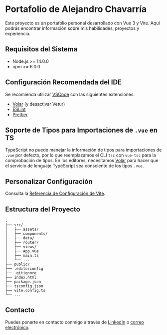# Portafolio de Alejandro Chavarría

Este proyecto es un portafolio personal desarrollado con Vue 3 y Vite. Aquí podrás encontrar información sobre mis habilidades, proyectos y experiencia.

## Requisitos del Sistema

- Node.js >= 14.0.0
- npm >= 6.0.0

## Configuración Recomendada del IDE

Se recomienda utilizar [VSCode](https://code.visualstudio.com/) con las siguientes extensiones:

- [Volar](https://marketplace.visualstudio.com/items?itemName=Vue.volar) (y desactivar Vetur)
- [ESLint](https://marketplace.visualstudio.com/items?itemName=dbaeumer.vscode-eslint)
- [Prettier](https://marketplace.visualstudio.com/items?itemName=esbenp.prettier-vscode)

## Soporte de Tipos para Importaciones de `.vue` en TS

TypeScript no puede manejar la información de tipos para importaciones de `.vue` por defecto, por lo que reemplazamos el CLI `tsc` con `vue-tsc` para la comprobación de tipos. En los editores, necesitamos [Volar](https://marketplace.visualstudio.com/items?itemName=Vue.volar) para hacer que el servicio de lenguaje TypeScript sea consciente de los tipos `.vue`.

## Personalizar Configuración

Consulta la [Referencia de Configuración de Vite](https://vite.dev/config/).

## Estructura del Proyecto

```plaintext
.
├── src/
│   ├── assets/
│   ├── components/
│   ├── data/
│   ├── router/
│   ├── views/
│   ├── App.vue
│   ├── main.ts
│   └── ...
├── public/
├── .editorconfig
├── .gitignore
├── index.html
├── package.json
├── tsconfig.json
├── vite.config.ts
└── ...
```

## Contacto

Puedes ponerte en contacto conmigo a través de [LinkedIn](https://www.linkedin.com/in/alejandro-chavarb) o [correo electrónico](mailto:alejandrochavarb@gmail.com).
